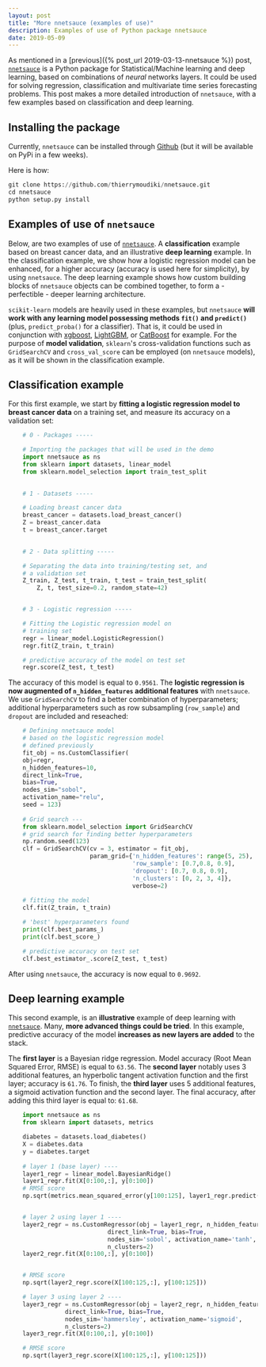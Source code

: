 ```yaml
---
layout: post
title: "More nnetsauce (examples of use)"
description: Examples of use of Python package nnetsauce
date: 2019-05-09
---
```


As mentioned in a [previous]({% post_url 2019-03-13-nnetsauce %}) post, [`nnetsauce`](https://github.com/thierrymoudiki/nnetsauce) is a Python package for Statistical/Machine learning and deep learning, based on combinations of *neural* networks layers. It could be used for solving regression, classification and multivariate time series forecasting problems. This post makes a more detailed introduction of `nnetsauce`, with a few examples based on classification and deep learning.          

        
## Installing the package


 Currently, `nnetsauce` can be installed through [Github](https://github.com/thierrymoudiki/nnetsauce) (but it will be available on PyPi in a few weeks).


Here is how: 

~~~python        
git clone https://github.com/thierrymoudiki/nnetsauce.git
cd nnetsauce
python setup.py install
~~~
                
## Examples of use of `nnetsauce`


  Below, are two examples of use of [`nnetsauce`](https://github.com/thierrymoudiki/nnetsauce). A **classification** example based on breast cancer data, and an illustrative **deep learning** example. In the classification example, we show how a logistic regression model can be enhanced, for a higher accuracy (accuracy is used here for simplicity), by using `nnetsauce`. The deep learning example shows how custom building blocks of `nnetsauce` objects can be combined together, to form a - perfectible - deeper learning architecture. 


  `scikit-learn` models are heavily used in these examples, but `nnetsauce` **will work with any learning model possessing methods `fit()` and `predict()`** (plus, `predict_proba()` for a classifier). That is, it could be used in conjunction with [xgboost](https://github.com/dmlc/xgboost/blob/master/demo/guide-python/sklearn_examples.py), [LightGBM](https://github.com/Microsoft/LightGBM/blob/master/examples/python-guide/sklearn_example.py), or [CatBoost](https://github.com/catboost) for example. For the purpose of **model validation**, `sklearn`'s  cross-validation functions such as `GridSearchCV` and `cross_val_score` can be employed (on `nnetsauce` models), as it will be shown in the classification example.


##	 Classification example

For this first example, we start by **fitting a logistic regression model to breast cancer data** on a training set, and measure its accuracy on a validation set: 

~~~python
    # 0 - Packages ----- 

    # Importing the packages that will be used in the demo
    import nnetsauce as ns
    from sklearn import datasets, linear_model
    from sklearn.model_selection import train_test_split
    

    # 1 - Datasets -----

    # Loading breast cancer data
    breast_cancer = datasets.load_breast_cancer()
    Z = breast_cancer.data
    t = breast_cancer.target

    
    # 2 - Data splitting -----            

    # Separating the data into training/testing set, and 
    # a validation set
    Z_train, Z_test, t_train, t_test = train_test_split(
        Z, t, test_size=0.2, random_state=42)


    # 3 - Logistic regression -----

    # Fitting the Logistic regression model on 
    # training set
    regr = linear_model.LogisticRegression()                        
    regr.fit(Z_train, t_train)

    # predictive accuracy of the model on test set
    regr.score(Z_test, t_test)  
~~~

The accuracy of this model is equal to `0.9561`. The **logistic regression is now augmented of `n_hidden_features` additional features** with `nnetsauce`. We use `GridSearchCV` to find a better combination of hyperparameters;  additional hyperparameters such as row subsampling (`row_sample`) and `dropout` are included and reseached: 

~~~python
    # Defining nnetsauce model
    # based on the logistic regression model
    # defined previously
    fit_obj = ns.CustomClassifier(
    obj=regr,
    n_hidden_features=10,
    direct_link=True,
    bias=True,
    nodes_sim="sobol",
    activation_name="relu", 
    seed = 123)
    
    # Grid search ---
    from sklearn.model_selection import GridSearchCV
    # grid search for finding better hyperparameters
    np.random.seed(123)
    clf = GridSearchCV(cv = 3, estimator = fit_obj,
                       param_grid={'n_hidden_features': range(5, 25), 
                                   'row_sample': [0.7,0.8, 0.9], 
                                   'dropout': [0.7, 0.8, 0.9], 
                                   'n_clusters': [0, 2, 3, 4]}, 
                                   verbose=2)
    
    # fitting the model
    clf.fit(Z_train, t_train)

    # 'best' hyperparameters found 
    print(clf.best_params_)
    print(clf.best_score_)

    # predictive accuracy on test set
    clf.best_estimator_.score(Z_test, t_test)
~~~


After using `nnetsauce`, the accuracy is now equal to `0.9692`.

## Deep learning example


This second example, is an **illustrative** example of deep learning with [`nnetsauce`](https://github.com/thierrymoudiki/nnetsauce). Many, **more advanced things could be tried**. In this example, predictive accuracy of the model **increases as new layers are added** to the stack.


The **first layer** is a Bayesian ridge regression. Model accuracy (Root Mean Squared Error, RMSE) is equal to `63.56`. The **second layer** notably uses 3 additional features, an hyperbolic tangent activation function and the first layer; accuracy is `61.76`. To finish, the **third layer** uses 5 additional features, a sigmoid activation function and the second layer. The final accuracy, after adding this third layer is equal to: `61.68`.


~~~python
    import nnetsauce as ns
    from sklearn import datasets, metrics

    diabetes = datasets.load_diabetes()
    X = diabetes.data 
    y = diabetes.target
    
    # layer 1 (base layer) ----
    layer1_regr = linear_model.BayesianRidge()
    layer1_regr.fit(X[0:100,:], y[0:100])
    # RMSE score
    np.sqrt(metrics.mean_squared_error(y[100:125], layer1_regr.predict(X[100:125,:])))


    # layer 2 using layer 1 ----
    layer2_regr = ns.CustomRegressor(obj = layer1_regr, n_hidden_features=3, 
                            direct_link=True, bias=True, 
                            nodes_sim='sobol', activation_name='tanh', 
                            n_clusters=2)
    layer2_regr.fit(X[0:100,:], y[0:100])


    # RMSE score
    np.sqrt(layer2_regr.score(X[100:125,:], y[100:125]))

    # layer 3 using layer 2 ----
    layer3_regr = ns.CustomRegressor(obj = layer2_regr, n_hidden_features=5, 
                direct_link=True, bias=True, 
                nodes_sim='hammersley', activation_name='sigmoid', 
                n_clusters=2)
    layer3_regr.fit(X[0:100,:], y[0:100])

    # RMSE score
    np.sqrt(layer3_regr.score(X[100:125,:], y[100:125]))
~~~
